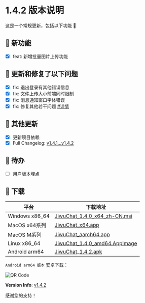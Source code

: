 # 1.4.2 版本说明

这是一个常规更新，包括以下功能 🧪

## 🔮 新功能

- [x] feat: 新增批量图片上传功能

## 🔨 更新和修复了以下问题

- [x] fix: 退出登录有其他错误信息
- [x] fix: 文件上传大小前端同时限制
- [x] fix: 消息通知窗口字体错误
- [x] fix: 修复其他若干问题 [#详情](https://github.com/KiWi233333/jiwu-mall-chat-tauri/compare/v1.4.1...v1.4.2)

## 🧿 其他更新

- [x] 更新项目依赖
- [x] Full Changelog: [v1.4.1...v1.4.2](https://github.com/KiWi233333/jiwu-mall-chat-tauri/compare/v1.4.1...v1.4.2)

## 📌 待办

- [ ] 用户版本埋点

## 🧪 下载

| 平台 | 下载地址 |
| --- | --- |
| Windows x86_64 | [JiwuChat_1.4.0_x64_zh-CN.msi](https://github.com/KiWi233333/jiwu-mall-chat-tauri/releases/download/v1.4.2/JiwuChat_1.4.0_x64_zh-CN.msi) |
| MacOS x64系列 | [JiwuChat_x64.app](https://github.com/KiWi233333/jiwu-mall-chat-tauri/releases/download/v1.4.2/JiwuChat_x64.app) |
| MacOS M系列 | [JiwuChat_aarch64.app](https://github.com/KiWi233333/jiwu-mall-chat-tauri/releases/download/v1.4.2/JiwuChat_aarch64.app) |
| Linux x86_64 | [JiwuChat_1.4.0_amd64.AppImage](https://github.com/KiWi233333/jiwu-mall-chat-tauri/releases/download/v1.4.2/JiwuChat_1.4.2_amd64.AppImage) |
| Android arm64 | [JiwuChat_1.4.2.apk](https://github.com/KiWi233333/jiwu-mall-chat-tauri/releases/download/v1.4.2/JiwuChat_1.4.2.apk) |

<!-- JiwuChat_1.4.2.apk -->
`Android arm64 版本`  安卓下载：

![QR Code](https://api.jiwu.kiwi2333.top/res/qrcode/stream?content=https://github.com/KiWi233333/jiwu-mall-chat-tauri/releases/download/v1.4.2/JiwuChat_1.4.2.apk&w=200&h=200)

**Version Info**: [v1.4.2](https://github.com/KiWi233333/jiwu-mall-chat-tauri/blob/main/.github/releasemd/v1.4.2.md)

感谢您的支持！

